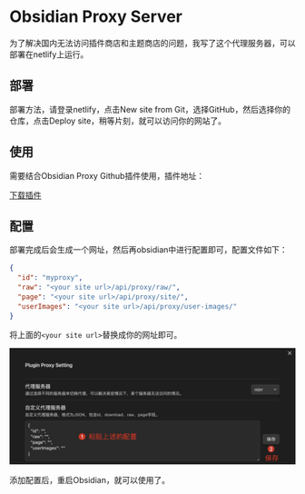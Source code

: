 # Obsidian Proxy Server

为了解决国内无法访问插件商店和主题商店的问题，我写了这个代理服务器，可以部署在netlify上运行。

## 部署

部署方法，请登录netlify，点击New site from Git，选择GitHub，然后选择你的仓库，点击Deploy site，稍等片刻，就可以访问你的网站了。

## 使用

需要结合Obsidian Proxy Github插件使用，插件地址：

[下载插件](./public/obsidian-plugin-proxy.zip)

## 配置

部署完成后会生成一个网址，然后再obsidian中进行配置即可，配置文件如下：

```json
{
  "id": "myproxy",
  "raw": "<your site url>/api/proxy/raw/",
  "page": "<your site url>/api/proxy/site/",
  "userImages": "<your site url>/api/proxy/user-images/"
}
```

将上面的`<your site url>`替换成你的网址即可。

![](public/obsidian_proxy.jpg)

添加配置后，重启Obsidian，就可以使用了。
